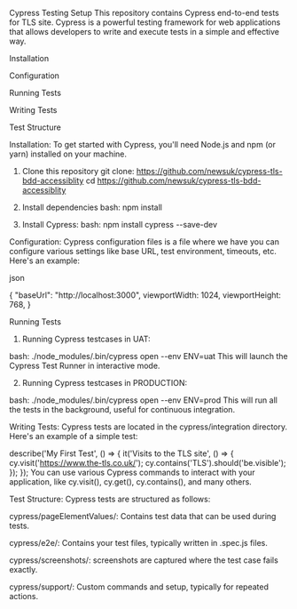 Cypress Testing Setup
This repository contains Cypress end-to-end tests for TLS site. Cypress is a powerful testing framework for web applications that allows developers to write and execute tests in a simple and effective way.

Installation

Configuration

Running Tests

Writing Tests

Test Structure

Installation: To get started with Cypress, you'll need Node.js and npm (or yarn) installed on your machine.

1. Clone this repository
git clone: https://github.com/newsuk/cypress-tls-bdd-accessiblity
cd https://github.com/newsuk/cypress-tls-bdd-accessiblity

2. Install dependencies
bash: npm install

3. Install Cypress:
bash: npm install cypress --save-dev

Configuration: Cypress configuration files is a file where we have you can configure various settings like base URL, test environment, timeouts, etc. Here's an example:

json

{
  "baseUrl": "http://localhost:3000",
  viewportWidth: 1024,
  viewportHeight: 768,
}

Running Tests

1. Running Cypress testcases in UAT:

bash: ./node_modules/.bin/cypress open --env ENV=uat
This will launch the Cypress Test Runner in interactive mode.

2. Running Cypress testcases in PRODUCTION:

bash: ./node_modules/.bin/cypress open --env ENV=prod
This will run all the tests in the background, useful for continuous integration.

Writing Tests: Cypress tests are located in the cypress/integration directory. 
Here's an example of a simple test:

describe('My First Test', () => {
  it('Visits to the TLS site', () => {
    cy.visit('https://www.the-tls.co.uk/');
    cy.contains('TLS').should('be.visible');
  });
});
You can use various Cypress commands to interact with your application, like cy.visit(), cy.get(), cy.contains(), and many others.

Test Structure: Cypress tests are structured as follows:

cypress/pageElementValues/: Contains test data that can be used during tests.

cypress/e2e/: Contains your test files, typically written in .spec.js files.

cypress/screenshots/: screenshots are captured where the test case fails exactly.

cypress/support/: Custom commands and setup, typically for repeated actions.

